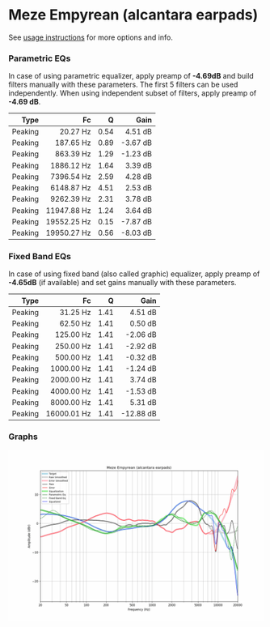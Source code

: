 # Meze Empyrean (alcantara earpads)
See [usage instructions](https://github.com/jaakkopasanen/AutoEq#usage) for more options and info.

### Parametric EQs
In case of using parametric equalizer, apply preamp of **-4.69dB** and build filters manually
with these parameters. The first 5 filters can be used independently.
When using independent subset of filters, apply preamp of **-4.69 dB**.

| Type    | Fc          |    Q | Gain     |
|--------:|------------:|-----:|---------:|
| Peaking | 20.27 Hz    | 0.54 | 4.51 dB  |
| Peaking | 187.65 Hz   | 0.89 | -3.67 dB |
| Peaking | 863.39 Hz   | 1.29 | -1.23 dB |
| Peaking | 1886.12 Hz  | 1.64 | 3.39 dB  |
| Peaking | 7396.54 Hz  | 2.59 | 4.28 dB  |
| Peaking | 6148.87 Hz  | 4.51 | 2.53 dB  |
| Peaking | 9262.39 Hz  | 2.31 | 3.78 dB  |
| Peaking | 11947.88 Hz | 1.24 | 3.64 dB  |
| Peaking | 19552.25 Hz | 0.15 | -7.87 dB |
| Peaking | 19950.27 Hz | 0.56 | -8.03 dB |

### Fixed Band EQs
In case of using fixed band (also called graphic) equalizer, apply preamp of **-4.65dB**
(if available) and set gains manually with these parameters.

| Type    | Fc          |    Q | Gain      |
|--------:|------------:|-----:|----------:|
| Peaking | 31.25 Hz    | 1.41 | 4.51 dB   |
| Peaking | 62.50 Hz    | 1.41 | 0.50 dB   |
| Peaking | 125.00 Hz   | 1.41 | -2.06 dB  |
| Peaking | 250.00 Hz   | 1.41 | -2.92 dB  |
| Peaking | 500.00 Hz   | 1.41 | -0.32 dB  |
| Peaking | 1000.00 Hz  | 1.41 | -1.24 dB  |
| Peaking | 2000.00 Hz  | 1.41 | 3.74 dB   |
| Peaking | 4000.00 Hz  | 1.41 | -1.53 dB  |
| Peaking | 8000.00 Hz  | 1.41 | 5.31 dB   |
| Peaking | 16000.01 Hz | 1.41 | -12.88 dB |

### Graphs
![](./Meze%20Empyrean%20(alcantara%20earpads).png)